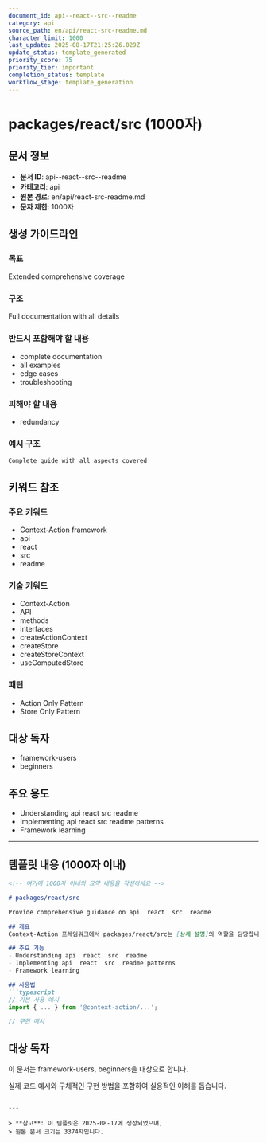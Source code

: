 ```yaml
---
document_id: api--react--src--readme
category: api
source_path: en/api/react-src-readme.md
character_limit: 1000
last_update: 2025-08-17T21:25:26.029Z
update_status: template_generated
priority_score: 75
priority_tier: important
completion_status: template
workflow_stage: template_generation
---
```


# packages/react/src (1000자)

## 문서 정보
- **문서 ID**: api--react--src--readme
- **카테고리**: api
- **원본 경로**: en/api/react-src-readme.md
- **문자 제한**: 1000자

## 생성 가이드라인

### 목표
Extended comprehensive coverage

### 구조
Full documentation with all details

### 반드시 포함해야 할 내용
- complete documentation
- all examples
- edge cases
- troubleshooting

### 피해야 할 내용  
- redundancy

### 예시 구조
```
Complete guide with all aspects covered
```

## 키워드 참조

### 주요 키워드
- Context-Action framework
- api
- react
- src
- readme

### 기술 키워드
- Context-Action
- API
- methods
- interfaces
- createActionContext
- createStore
- createStoreContext
- useComputedStore

### 패턴
- Action Only Pattern
- Store Only Pattern

## 대상 독자
- framework-users
- beginners

## 주요 용도
- Understanding api  react  src  readme
- Implementing api  react  src  readme patterns
- Framework learning

---

## 템플릿 내용 (1000자 이내)

```markdown
<!-- 여기에 1000자 이내의 요약 내용을 작성하세요 -->

# packages/react/src

Provide comprehensive guidance on api  react  src  readme

## 개요
Context-Action 프레임워크에서 packages/react/src는 [상세 설명]의 역할을 담당합니다.

## 주요 기능
- Understanding api  react  src  readme
- Implementing api  react  src  readme patterns
- Framework learning

## 사용법
```typescript
// 기본 사용 예시
import { ... } from '@context-action/...';

// 구현 예시
```

## 대상 독자
이 문서는 framework-users, beginners을 대상으로 합니다.

실제 코드 예시와 구체적인 구현 방법을 포함하여 실용적인 이해를 돕습니다.
```

---

> **참고**: 이 템플릿은 2025-08-17에 생성되었으며, 
> 원본 문서 크기는 3374자입니다.
